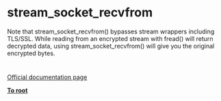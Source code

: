 # stream_socket_recvfrom



Note that stream_socket_recvfrom() bypasses stream wrappers including TLS/SSL. While reading from an encrypted stream with fread() will return decrypted data, using stream_socket_recvfrom() will give you the original encrypted bytes.  

#

[Official documentation page](https://www.php.net/manual/en/function.stream-socket-recvfrom.php)

**[To root](/README.md)**